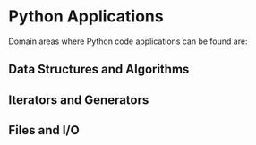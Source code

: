 # Python Applications

Domain areas where Python code applications can be found are:

## Data Structures and Algorithms
## Iterators and Generators
## Files and I/O
